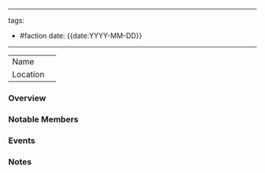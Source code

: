 
---
tags:
- #faction 
date: {{date:YYYY-MM-DD}}
---


|          |     |
| -------- | --- |
| Name     |     |
| Location |     |


### Overview


### Notable Members


### Events



### Notes



